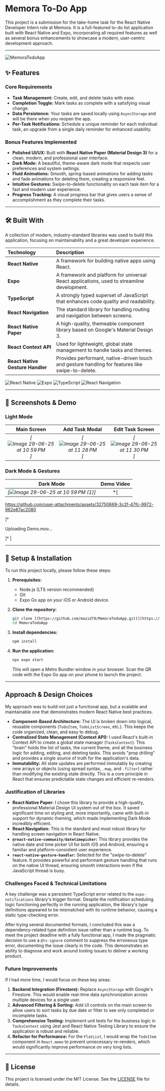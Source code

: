 # Memora To-Do App

This project is a submission for the take-home task for the React Native Developer Intern role at Memora. It is a full-featured to-do list application built with React Native and Expo, incorporating all required features as well as several bonus enhancements to showcase a modern, user-centric development approach.

---

![MemoraTodoApp](https://img.shields.io/badge/just%20the%20message-8A2BE2)

## ✨ Features

### Core Requirements
- **Task Management:** Create, edit, and delete tasks with ease.
- **Completion Toggle:** Mark tasks as complete with a satisfying visual change.
- **Data Persistence:** Your tasks are saved locally using `AsyncStorage` and will be there when you reopen the app.
- **Per-Task Notifications:** Schedule a unique reminder for each individual task, an upgrade from a single daily reminder for enhanced usability.

### Bonus Features Implemented
- **Polished UI/UX:** Built with **React Native Paper (Material Design 3)** for a clean, modern, and professional user interface.
- **Dark Mode:** A beautiful, theme-aware dark mode that respects user preferences and system settings.
- **Fluid Animations:** Smooth, spring-based animations for adding tasks and fade animations for deleting them, creating a responsive feel.
- **Intuitive Gestures:** Swipe-to-delete functionality on each task item for a fast and modern user experience.
- **Progress Tracking:** A visual progress bar that gives users a sense of accomplishment as they complete their tasks.

---

## 🛠️ Built With

A collection of modern, industry-standard libraries was used to build this application, focusing on maintainability and a great developer experience.

| Technology | Description |
| :--- | :--- |
| **React Native** | A framework for building native apps using React. |
| **Expo** | A framework and platform for universal React applications, used to streamline development. |
| **TypeScript** | A strongly typed superset of JavaScript that enhances code quality and readability. |
| **React Navigation** | The standard library for handling routing and navigation between screens. |
| **React Native Paper** | A high-quality, themeable component library based on Google's Material Design 3. |
| **React Context API** | Used for lightweight, global state management to handle tasks and themes. |
| **React Native Gesture Handler** | Provides performant, native-driven touch and gesture handling for features like swipe-to-delete. |

![React Native](https://img.shields.io/badge/React%20Native-20232A?style=for-the-badge&logo=react&logoColor=61DAFB)
![Expo](https://img.shields.io/badge/Expo-000020?style=for-the-badge&logo=expo&logoColor=white)
![TypeScript](https://img.shields.io/badge/TypeScript-007ACC?style=for-the-badge&logo=typescript&logoColor=white)
![React Navigation](https://img.shields.io/badge/React%20Navigation-A123D5?style=for-the-badge)

---

## 📸 Screenshots & Demo

### Light Mode
| Main Screen | Add Task Modal | Edit Task Screen |
| :---: | :---: | :---: |
| *[![Image 29-06-25 at 10 59 PM](https://github.com/user-attachments/assets/171d14ac-6754-4b21-baf8-672066b30346)]* | *[![Image 29-06-25 at 11 28 PM](https://github.com/user-attachments/assets/ae3f3a62-3397-4f09-8e0b-da665dd881a2)]* | *[![Image 29-06-25 at 11 30 PM](https://github.com/user-attachments/assets/25ced21a-8a60-4b2d-a163-ac3c10a66060)]* |

### Dark Mode & Gestures
| Dark Mode | Demo Video |
| :---: | :---: |
| *[![Image 29-06-25 at 10 59 PM (1)](https://github.com/user-attachments/assets/fbd5329d-bc94-473d-8ced-b3b927fe5a55)]* | *[

https://github.com/user-attachments/assets/32750669-3c2f-47fc-9972-962e87ac2080

]*


Uploading Demo.mov…

]* |

---

## 🚀 Setup & Installation

To run this project locally, please follow these steps:

1.  **Prerequisites:**
    * Node.js (LTS version recommended)
    * Git
    * Expo Go app on your iOS or Android device.

2.  **Clone the repository:**
    ```bash
    git clone [(https://github.com/mazid79/MemoraTodoApp.git)](https://github.com/YOUR_USERNAME/MemoraTodoApp.git)
    cd MemoraTodoApp
    ```

3.  **Install dependencies:**
    ```bash
    npm install
    ```

4.  **Run the application:**
    ```bash
    npx expo start
    ```
    This will open a Metro Bundler window in your browser. Scan the QR code with the Expo Go app on your phone to launch the project.

---

## Approach & Design Choices

My approach was to build not just a functional app, but a scalable and maintainable one that demonstrates modern React Native best practices.

* **Component-Based Architecture:** The UI is broken down into logical, reusable components (`TodoItem`, `TodoListScreen`, etc.). This keeps the code organized, clean, and easy to debug.
* **Centralized State Management (Context API):** I used React's built-in Context API to create a global state manager (`TasksContext`). This "brain" holds the list of tasks, the current theme, and all the business logic for adding, editing, and deleting tasks. This avoids "prop drilling" and provides a single source of truth for the application's data.
* **Immutability:** All state updates are performed immutably by creating new arrays or objects (using spread syntax, `.map`, and `.filter`) rather than modifying the existing state directly. This is a core principle in React that ensures predictable state changes and efficient re-renders.

### Justification of Libraries

* **React Native Paper:** I chose this library to provide a high-quality, professional Material Design UI system out of the box. It saved significant time on styling and, more importantly, came with built-in support for dynamic theming, which made implementing Dark Mode incredibly efficient.
* **React Navigation:** This is the standard and most robust library for handling screen navigation in React Native.
* **`@react-native-community/datetimepicker`:** This library provides the native date and time picker UI for both iOS and Android, ensuring a familiar and platform-consistent user experience.
* **`react-native-gesture-handler`:** Selected for the "swipe-to-delete" feature. It provides powerful and performant gesture handling that runs on the native UI thread, ensuring smooth interactions even if the JavaScript thread is busy.

### Challenges Faced & Technical Limitations

A key challenge was a persistent TypeScript error related to the `expo-notifications` library's trigger format. Despite the notification scheduling logic functioning perfectly in the running application, the library's type definitions appeared to be mismatched with its runtime behavior, causing a static type-checking error.

After trying several documented formats, I concluded this was a dependency-related type definition issue rather than a runtime bug. To meet the project deadline with a fully functional app, I made the pragmatic decision to use a `@ts-ignore` comment to suppress the erroneous type error, documenting the issue clearly in the code. This demonstrates an ability to diagnose and work around tooling issues to deliver a working product.

### Future Improvements

If I had more time, I would focus on these key areas:

1.  **Backend Integration (Firestore):** Replace `AsyncStorage` with Google's Firestore. This would enable real-time data synchronization across multiple devices for a single user.
2.  **Advanced Filtering & Sorting:** Add UI controls on the main screen to allow users to sort tasks by due date or filter to see only completed or incomplete tasks.
3.  **Comprehensive Testing:** Implement unit tests for the business logic in `TasksContext` using Jest and React Native Testing Library to ensure the application is robust and reliable.
4.  **Refactor for Performance:** For the `FlatList`, I would wrap the `TodoItem` component in `React.memo` to prevent unnecessary re-renders, which would significantly improve performance on very long lists.

---

## 📄 License

This project is licensed under the MIT License. See the [LICENSE](LICENSE) file for details.
